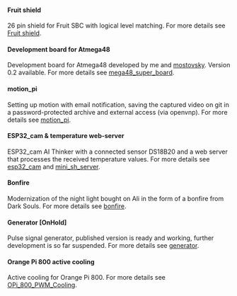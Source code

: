 #### Fruit shield

26 pin shield for Fruit SBC with logical level matching. For more details see [Fruit shield](https://github.com/piro-s/fruit_shield).

#### Development board for Atmega48

Development board for Atmega48 developed by me and [mostovsky](https://github.com/mostovsky). Version 0.2 available. For more details see [mega48_super_board](https://github.com/piro-s/mega48_super_board).

#### motion_pi

Setting up motion with email notification, saving the captured video on git in a password-protected archive and external access (via openvnp). For more details see [motion_pi](https://github.com/piro-s/motion_pi).

#### ESP32_cam & temperature web-server

ESP32_cam AI Thinker with a connected sensor DS18B20 and a web server that processes the received temperature values. For more details see [esp32_cam](https://github.com/piro-s/esp32_cam) and [mini_sh_server](https://github.com/piro-s/mini_sh_server).

#### Bonfire

Modernization of the night light bought on Ali in the form of a bonfire from Dark Souls. For more details see [bonfire](https://github.com/piro-s/bonfire).

#### Generator [OnHold]

Pulse signal generator, published version is ready and working, further development is so far suspended.  For more details see [generator](https://github.com/piro-s/generator).

#### Orange Pi 800 active cooling

Active cooling for Orange Pi 800. For more details see [OPi_800_PWM_Cooling](https://github.com/piro-s/OPi_800_PWM_Cooling).